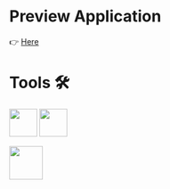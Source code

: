 # Preview Application

👉 [Here](https://karimsherief.github.io/todo-list/)

# Tools 🛠️

<img src="https://upload.wikimedia.org/wikipedia/commons/thumb/a/a7/React-icon.svg/2300px-React-icon.svg.png" width="50"> <img src="https://upload.wikimedia.org/wikipedia/commons/thumb/4/4c/Typescript_logo_2020.svg/512px-Typescript_logo_2020.svg.png?20221110153201" width="50">

[<img src="https://user-images.githubusercontent.com/2182637/53611918-54c1ff80-3c24-11e9-9917-66ac3cef513d.png" width="60">](https://www.npmjs.com/package/react-beautiful-dnd)
